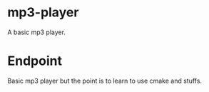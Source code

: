 # mp3-player
A basic mp3 player.

# Endpoint
Basic mp3 player but the point is to learn to use cmake and stuffs.
